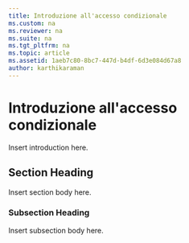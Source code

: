 ```yaml
---
title: Introduzione all'accesso condizionale
ms.custom: na
ms.reviewer: na
ms.suite: na
ms.tgt_pltfrm: na
ms.topic: article
ms.assetid: 1aeb7c80-8bc7-447d-b4df-6d3e084d67a8
author: karthikaraman
---
```

# Introduzione all'accesso condizionale
Insert introduction here.

## Section Heading
Insert section body here.

### Subsection Heading
Insert subsection body here.



<!--HONumber=Apr16_HO3-->


